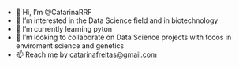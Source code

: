 - 👋 Hi, I’m @CatarinaRRF
- 👀 I’m interested in the Data Science field and in biotechnology
- 🌱 I’m currently learning pyton
- 💞️ I’m looking to collaborate on Data Science projects with focos in enviroment science and genetics
- 📫 Reach me by catarinafreitas@gmail.com

